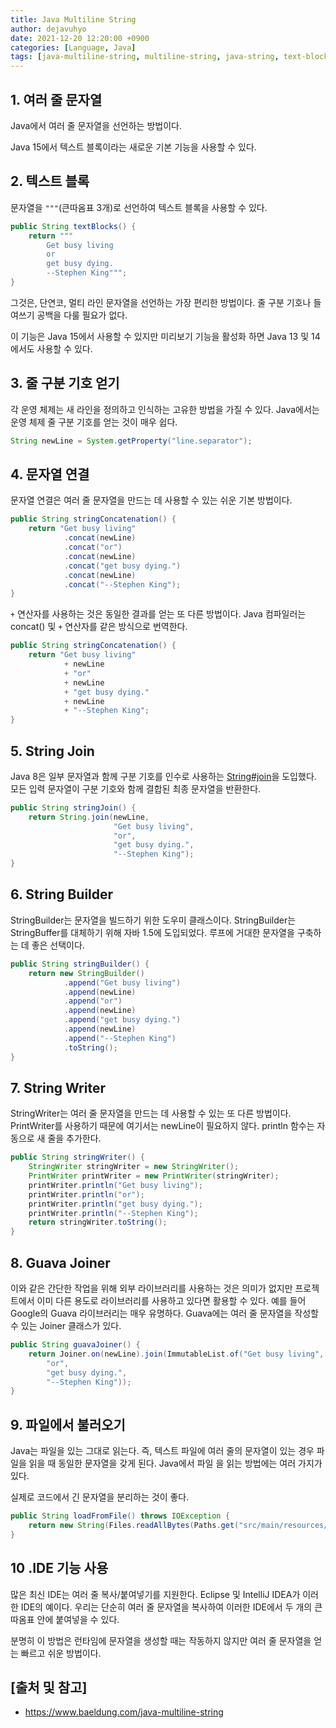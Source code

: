 ```yaml
---
title: Java Multiline String
author: dejavuhyo
date: 2021-12-20 12:20:00 +0900
categories: [Language, Java]
tags: [java-multiline-string, multiline-string, java-string, text-blocks, java-여러-줄-문자열, 여러-줄-문자열, java-문자열, 텍스트-블록]
---
```


## 1. 여러 줄 문자열
Java에서 여러 줄 문자열을 선언하는 방법이다.

Java 15에서 텍스트 블록이라는 새로운 기본 기능을 사용할 수 있다.

## 2. 텍스트 블록
문자열을 ```"""```(큰따옴표 3개)로 선언하여 텍스트 블록을 사용할 수 있다.

```java
public String textBlocks() {
    return """
        Get busy living
        or
        get busy dying.
        --Stephen King""";
}
```

그것은, 단연코, 멀티 라인 문자열을 선언하는 가장 편리한 방법이다. 줄 구분 기호나 들여쓰기 공백을 다룰 필요가 없다.

이 기능은 Java 15에서 사용할 수 있지만 미리보기 기능을 활성화 하면 Java 13 및 14에서도 사용할 수 있다.

## 3. 줄 구분 기호 얻기
각 운영 체제는 새 라인을 정의하고 인식하는 고유한 방법을 가질 수 있다. Java에서는 운영 체제 줄 구분 기호를 얻는 것이 매우 쉽다.

```java
String newLine = System.getProperty("line.separator");
```

## 4. 문자열 연결
문자열 연결은 여러 줄 문자열을 만드는 데 사용할 수 있는 쉬운 기본 방법이다.

```java
public String stringConcatenation() {
    return "Get busy living"
            .concat(newLine)
            .concat("or")
            .concat(newLine)
            .concat("get busy dying.")
            .concat(newLine)
            .concat("--Stephen King");
}
```

```+``` 연산자를 사용하는 것은 동일한 결과를 얻는 또 다른 방법이다. Java 컴파일러는 concat() 및 ```+``` 연산자를 같은 방식으로 번역한다.

```java
public String stringConcatenation() {
    return "Get busy living"
            + newLine
            + "or"
            + newLine
            + "get busy dying."
            + newLine
            + "--Stephen King";
}
```

## 5. String Join
Java 8은 일부 문자열과 함께 구분 기호를 인수로 사용하는 [String#join](https://docs.oracle.com/en/java/javase/11/docs/api/java.base/java/lang/String.html#join(java.lang.CharSequence,java.lang.CharSequence...))을 도입했다. 모든 입력 문자열이 구분 기호와 함께 결합된 최종 문자열을 반환한다.

```java
public String stringJoin() {
    return String.join(newLine,
                       "Get busy living",
                       "or",
                       "get busy dying.",
                       "--Stephen King");
}
```

## 6. String Builder
StringBuilder는 문자열을 빌드하기 위한 도우미 클래스이다. StringBuilder는 StringBuffer를 대체하기 위해 자바 1.5에 도입되었다. 루프에 거대한 문자열을 구축하는 데 좋은 선택이다.

```java
public String stringBuilder() {
    return new StringBuilder()
            .append("Get busy living")
            .append(newLine)
            .append("or")
            .append(newLine)
            .append("get busy dying.")
            .append(newLine)
            .append("--Stephen King")
            .toString();
}
```

## 7. String Writer
StringWriter는 여러 줄 문자열을 만드는 데 사용할 수 있는 또 다른 방법이다. PrintWriter를 사용하기 때문에 여기서는 newLine이 필요하지 않다. println 함수는 자동으로 새 줄을 추가한다.

```java
public String stringWriter() {
    StringWriter stringWriter = new StringWriter();
    PrintWriter printWriter = new PrintWriter(stringWriter);
    printWriter.println("Get busy living");
    printWriter.println("or");
    printWriter.println("get busy dying.");
    printWriter.println("--Stephen King");
    return stringWriter.toString();
}
```

## 8. Guava Joiner
이와 같은 간단한 작업을 위해 외부 라이브러리를 사용하는 것은 의미가 없지만 프로젝트에서 이미 다른 용도로 라이브러리를 사용하고 있다면 활용할 수 있다. 예를 들어 Google의 Guava 라이브러리는 매우 유명하다. Guava에는 여러 줄 문자열을 작성할 수 있는 Joiner 클래스가 있다.

```java
public String guavaJoiner() {
    return Joiner.on(newLine).join(ImmutableList.of("Get busy living",
        "or",
        "get busy dying.",
        "--Stephen King"));
}
```

## 9. 파일에서 불러오기
Java는 파일을 있는 그대로 읽는다. 즉, 텍스트 파일에 여러 줄의 문자열이 있는 경우 파일을 읽을 때 동일한 문자열을 갖게 된다. Java에서 파일 을 읽는 방법에는 여러 가지가 있다.

실제로 코드에서 긴 문자열을 분리하는 것이 좋다.

```java
public String loadFromFile() throws IOException {
    return new String(Files.readAllBytes(Paths.get("src/main/resources/stephenking.txt")));
}
```

## 10 .IDE 기능 사용
많은 최신 IDE는 여러 줄 복사/붙여넣기를 지원한다. Eclipse 및 IntelliJ IDEA가 이러한 IDE의 예이다. 우리는 단순히 여러 줄 문자열을 복사하여 이러한 IDE에서 두 개의 큰따옴표 안에 붙여넣을 수 있다.

분명히 이 방법은 런타임에 문자열을 생성할 때는 작동하지 않지만 여러 줄 문자열을 얻는 빠르고 쉬운 방법이다.

## [출처 및 참고]
* <https://www.baeldung.com/java-multiline-string>
